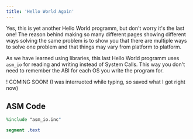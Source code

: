 ```yaml
---
title: 'Hello World Again'
---
```


Yes, this is yet another Hello World programm, but don't worry it's the last one! The reason behind making so many different pages showing different ways solving the same problem is to show you that there are multiple ways to solve one problem and that things may vary from platform to platform.

As we have learned using libraries, this last Hello World programm uses `asm_io` for reading and writing instead of System Calls. This way you don't need to remember the ABI for each OS you write the program for.

! COMING SOON! (I was interruoted while typing, so saved what I got right now)

## ASM Code
```nasm
%include "asm_io.inc"

segment .text



```